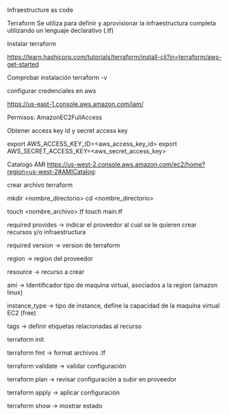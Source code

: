 Infraestructure as code

Terraform
Se utiliza para definir y aprovisionar la infraestructura completa utilizando un lenguaje declarativo (.tf)

Instalar terraform

https://learn.hashicorp.com/tutorials/terraform/install-cli?in=terraform/aws-get-started

Comprobar instalación
terraform -v

configurar credenciales en aws

https://us-east-1.console.aws.amazon.com/iam/

Permisos:
AmazonEC2FullAccess

Obtener access key id y secret access key

export AWS_ACCESS_KEY_ID=<aws_access_key_id>
export AWS_SECRET_ACCESS_KEY=<aws_secret_access_key>

Catalogo AMI
https://us-west-2.console.aws.amazon.com/ec2/home?region=us-west-2#AMICatalog:


crear archivo terraform

mkdir <nombre_directorio>
cd <nombre_directorio>


touch <nombre_archivo>.tf
touch main.tf

required provides -> indicar el  proveedor al cual se le quieren crear recursos y/o infraestructura

required version -> version de terraform

region -> region del proveedor

resource -> recurso a crear

ami -> Identificador tipo de maquina virtual, asociados a la region (amazon linux)

instance_type -> tipo de instance, define la capacidad de la maquina virtual EC2 (free)

tags -> definir etiquetas relacionadas al recurso

terraform init

terraform fmt -> format archivos .tf

terraform validate -> validar configuración

terraform plan -> revisar configuración a subir en proveedor

terraform apply -> aplicar configuración

terraform show -> mostrar estado

